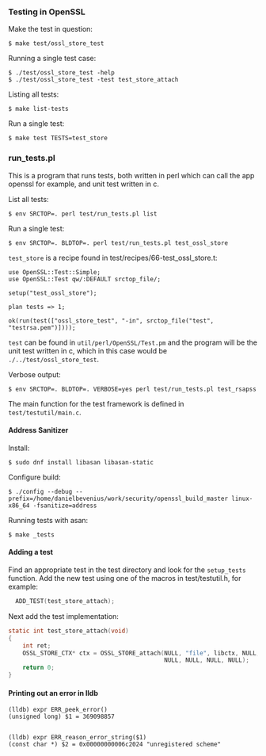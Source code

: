 ### Testing in OpenSSL

Make the test in question:
```console
$ make test/ossl_store_test
```

Running a single test case:
```console
$ ./test/ossl_store_test -help
$ ./test/ossl_store_test -test test_store_attach
```

Listing all tests:
```console
$ make list-tests
```

Run a single test:
```console
$ make test TESTS=test_store
```

### run_tests.pl
This is a program that runs tests, both written in perl which can call the
app openssl for example, and unit test written in c.

List all tests:
```console
$ env SRCTOP=. perl test/run_tests.pl list
```
Run a single test:
```console
$ env SRCTOP=. BLDTOP=. perl test/run_tests.pl test_ossl_store
```
`test_store` is a recipe found in test/recipes/66-test_ossl_store.t:
```console
use OpenSSL::Test::Simple;
use OpenSSL::Test qw/:DEFAULT srctop_file/;

setup("test_ossl_store");

plan tests => 1;

ok(run(test(["ossl_store_test", "-in", srctop_file("test", "testrsa.pem")])));
```
`test` can be found in `util/perl/OpenSSL/Test.pm` and the program will be
the unit test written in c, which in this case would be
`./../test/ossl_store_test`.

Verbose output:
```console
$ env SRCTOP=. BLDTOP=. VERBOSE=yes perl test/run_tests.pl test_rsapss
```

The main function for the test framework is defined in `test/testutil/main.c`.

#### Address Sanitizer
Install:
```console
$ sudo dnf install libasan libasan-static
```

Configure build:
```console
$ ./config --debug --prefix=/home/danielbevenius/work/security/openssl_build_master linux-x86_64 -fsanitize=address
```

Running tests with asan:
```console
$ make _tests
```

#### Adding a test
Find an appropriate test in the test directory and look for the `setup_tests`
function. Add the new test using one of the macros in test/testutil.h, for example:
```c
  ADD_TEST(test_store_attach);
```
Next add the test implementation:
```c
static int test_store_attach(void)
{
    int ret;
    OSSL_STORE_CTX* ctx = OSSL_STORE_attach(NULL, "file", libctx, NULL,
                                            NULL, NULL, NULL, NULL);
    return 0;
}
```

#### Printing out an error in lldb
```console
(lldb) expr ERR_peek_error()
(unsigned long) $1 = 369098857


(lldb) expr ERR_reason_error_string($1)
(const char *) $2 = 0x00000000006c2024 "unregistered scheme"
```

